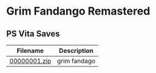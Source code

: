 # Grim Fandango Remastered

## PS Vita Saves

| Filename | Description |
|----------|-------------|
| [00000001.zip](00000001.zip) | grim fandago  |
